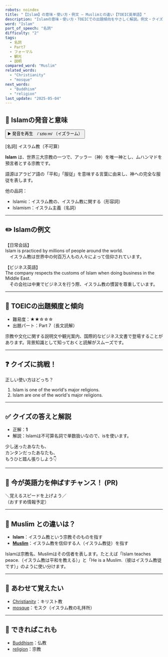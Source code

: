 ```yaml
---
robots: noindex
title: "【Islam】の意味・使い方・例文 ― Muslimとの違い【TOEIC英単語】"
description: "Islamの意味・使い方・TOEICでの出題傾向をやさしく解説。例文・クイズ付きでMuslimとの違いもわかりやすく学べます。"
word: "Islam"
part_of_speech: "名詞"
difficulty: "2"
tags:
  - 名詞
  - Part7
  - フォーマル
  - 観光
  - 説明
compared_word: "Muslim"
related_words:
  - "Christianity"
  - "mosque"
next_words:
  - "Buddhism"
  - "religion"
last_update: "2025-05-04"
---
```


## 🔰 Islamの発音と意味

<button class="play-audio" onclick="playTTS('Islam')">
  <span class="play-audio-main">
    ▶️ 発音を再生　/ˈɪzlɑːm/
  </span>
  <span class="play-audio-sub">
    （イズラーム）
  </span>
</button>

[名詞] イスラム教（不可算）

**Islam** は、世界三大宗教の一つで、アッラー（神）を唯一神とし、ムハンマドを預言者とする宗教です。

語源はアラビア語の「平和」「服従」を意味する言葉に由来し、神への完全な服従を表します。

他の品詞：  
- Islamic：イスラム教の、イスラム教に関する（形容詞）
- Islamism：イスラム主義（名詞）

---

## ✏️ Islamの例文

【日常会話】  
Islam is practiced by millions of people around the world.  
　イスラム教は世界中の何百万人もの人々によって信仰されています。

【ビジネス英語】  
The company respects the customs of Islam when doing business in the Middle East.  
　その会社は中東でビジネスを行う際、イスラム教の慣習を尊重しています。

---

## 🎯 TOEICの出題頻度と傾向

- 難易度：★★☆☆☆
- 出題パート：Part 7（長文読解）

宗教や文化に関する説明文や観光案内、国際的なビジネス文書で登場することがあります。背景知識として知っておくと読解がスムーズです。

---

## ❓ クイズに挑戦！

正しい使い方はどっち？

1. Islam is one of the world's major religions.  
2. Islam are one of the world's major religions.

---

## ✅ クイズの答えと解説

- 正解：**1**
- 解説：Islamは不可算名詞で単数扱いなので、isを使います。

少し迷ったあなたも、  
カンタンだったあなたも、  
もうひと踏ん張りしよう👇️

---

## 🚀 今が英語力を伸ばすチャンス！ (PR)

<div class="info-center">
＼覚えるスピードを上げよう／<br>  
（おすすめ情報予定）
</div>

---

## 🤔  Muslim との違いは？

- **Islam**：イスラム教という宗教そのものを指す
- **[Muslim](/Muslim)**：イスラム教を信仰する人（イスラム教徒）を指す

Islamは宗教名、Muslimはその信者を表します。たとえば「Islam teaches peace.（イスラム教は平和を教える）」と「He is a Muslim.（彼はイスラム教徒です）」のように使い分けます。

---

## 🧩 あわせて覚えたい

- [Christianity](/Christianity)：キリスト教
- [mosque](/word/mosque)：モスク（イスラム教の礼拝所）

---

## 📖 できればこれも

- [Buddhism](/Buddhism)：仏教
- [religion](/word/religion)：宗教

<!-- cvid: aid04_bid17 -->
